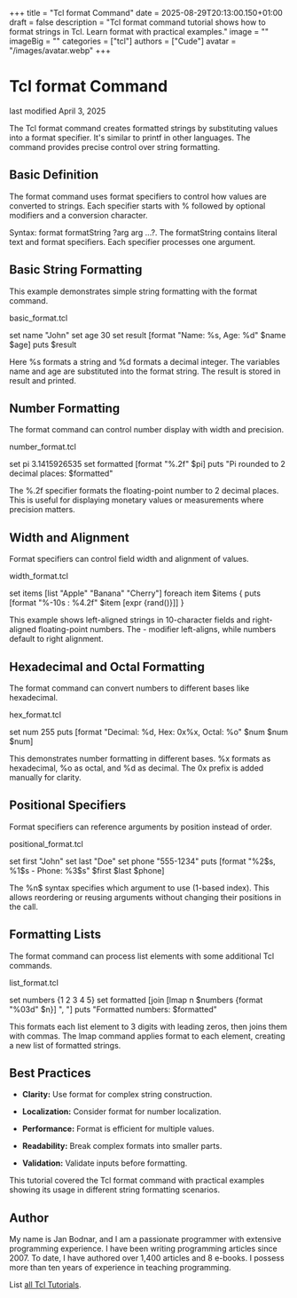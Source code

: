 +++
title = "Tcl format Command"
date = 2025-08-29T20:13:00.150+01:00
draft = false
description = "Tcl format command tutorial shows how to format strings in Tcl. Learn format with practical examples."
image = ""
imageBig = ""
categories = ["tcl"]
authors = ["Cude"]
avatar = "/images/avatar.webp"
+++

# Tcl format Command

last modified April 3, 2025

The Tcl format command creates formatted strings by substituting
values into a format specifier. It's similar to printf in other languages.
The command provides precise control over string formatting.

## Basic Definition

The format command uses format specifiers to control how values
are converted to strings. Each specifier starts with % followed by optional
modifiers and a conversion character.

Syntax: format formatString ?arg arg ...?. The formatString contains
literal text and format specifiers. Each specifier processes one argument.

## Basic String Formatting

This example demonstrates simple string formatting with the format command.

basic_format.tcl
  

set name "John"
set age 30
set result [format "Name: %s, Age: %d" $name $age]
puts $result

Here %s formats a string and %d formats a decimal integer. The variables
name and age are substituted into the format string.
The result is stored in result and printed.

## Number Formatting

The format command can control number display with width and precision.

number_format.tcl
  

set pi 3.1415926535
set formatted [format "%.2f" $pi]
puts "Pi rounded to 2 decimal places: $formatted"

The %.2f specifier formats the floating-point number to 2 decimal places.
This is useful for displaying monetary values or measurements where precision
matters.

## Width and Alignment

Format specifiers can control field width and alignment of values.

width_format.tcl
  

set items [list "Apple" "Banana" "Cherry"]
foreach item $items {
    puts [format "%-10s : %4.2f" $item [expr {rand()}]] 
}

This example shows left-aligned strings in 10-character fields and right-aligned
floating-point numbers. The - modifier left-aligns, while numbers default to
right alignment.

## Hexadecimal and Octal Formatting

The format command can convert numbers to different bases like hexadecimal.

hex_format.tcl
  

set num 255
puts [format "Decimal: %d, Hex: 0x%x, Octal: %o" $num $num $num]

This demonstrates number formatting in different bases. %x formats as hexadecimal,
%o as octal, and %d as decimal. The 0x prefix is added manually for clarity.

## Positional Specifiers

Format specifiers can reference arguments by position instead of order.

positional_format.tcl
  

set first "John"
set last "Doe"
set phone "555-1234"
puts [format "%2\$s, %1\$s - Phone: %3\$s" $first $last $phone]

The %n$ syntax specifies which argument to use (1-based index). This allows
reordering or reusing arguments without changing their positions in the call.

## Formatting Lists

The format command can process list elements with some additional Tcl commands.

list_format.tcl
  

set numbers {1 2 3 4 5}
set formatted [join [lmap n $numbers {format "%03d" $n}] ", "]
puts "Formatted numbers: $formatted"

This formats each list element to 3 digits with leading zeros, then joins them
with commas. The lmap command applies format to each element, creating a new
list of formatted strings.

## Best Practices

- **Clarity:** Use format for complex string construction.

- **Localization:** Consider format for number localization.

- **Performance:** Format is efficient for multiple values.

- **Readability:** Break complex formats into smaller parts.

- **Validation:** Validate inputs before formatting.

 

This tutorial covered the Tcl format command with practical
examples showing its usage in different string formatting scenarios.

## Author

My name is Jan Bodnar, and I am a passionate programmer with extensive
programming experience. I have been writing programming articles since 2007.
To date, I have authored over 1,400 articles and 8 e-books. I possess more
than ten years of experience in teaching programming.

List [all Tcl Tutorials](/tcl/).